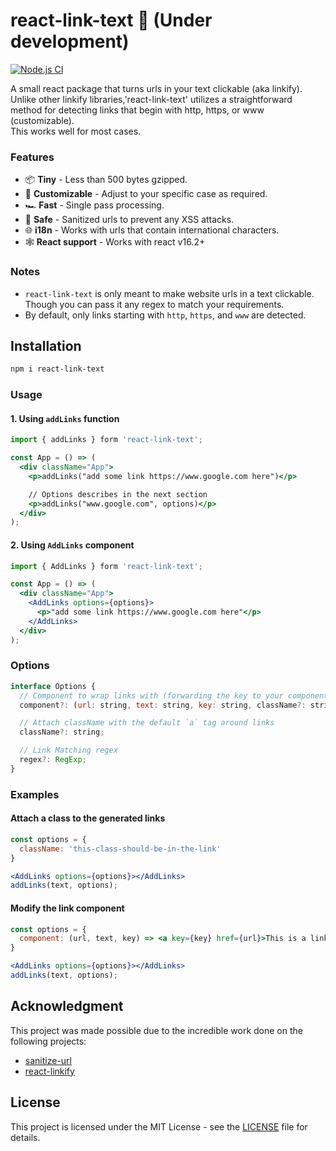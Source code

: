 # react-link-text 🔗 (Under development)

[![Node.js CI](https://github.com/anantoghosh/react-link-text/actions/workflows/node.js.yml/badge.svg)](https://github.com/anantoghosh/react-link-text/actions/workflows/node.js.yml)

A small react package that turns urls in your text clickable (aka linkify).  
Unlike other linkify libraries,'react-link-text' utilizes a straightforward method for detecting links that begin with http, https, or www (customizable).  
This works well for most cases.

### Features

- 📦 **Tiny** - Less than 500 bytes gzipped.
- 📝 **Customizable** - Adjust to your specific case as required.
- 🏎 **Fast** - Single pass processing.
- 🦺 **Safe** - Sanitized urls to prevent any XSS attacks.
- 🌐 **i18n** - Works with urls that contain international characters.
- 🕸 **React support** - Works with react v16.2+

### Notes

- `react-link-text` is only meant to make website urls in a text clickable. Though you can pass it any regex to match your requirements.
- By default, only links starting with `http`, `https`, and `www` are detected.

## Installation

```sh
npm i react-link-text
```

### Usage

#### 1. Using `addLinks` function

```jsx
import { addLinks } form 'react-link-text';

const App = () => (
  <div className="App">
    <p>addLinks("add some link https://www.google.com here")</p>

    // Options describes in the next section
    <p>addLinks("www.google.com", options)</p>
  </div>
);

```

#### 2. Using `AddLinks` component

```jsx
import { AddLinks } form 'react-link-text';

const App = () => (
  <div className="App">
    <AddLinks options={options}>
      <p>"add some link https://www.google.com here"</p>
    </AddLinks>
  </div>
);

```

### Options

```js
interface Options {
  // Component to wrap links with (forwarding the key to your component is required)
  component?: (url: string, text: string, key: string, className?: string) => JSX.Element;

  // Attach className with the default `a` tag around links
  className?: string;

  // Link Matching regex
  regex?: RegExp;
}
```

### Examples

#### Attach a class to the generated links

```jsx
const options = {
  className: 'this-class-should-be-in-the-link'
}

<AddLinks options={options}></AddLinks>
addLinks(text, options);
```

#### Modify the link component

```jsx
const options = {
  component: (url, text, key) => <a key={key} href={url}>This is a link: {text}</a>,
}

<AddLinks options={options}></AddLinks>
addLinks(text, options);
```

## Acknowledgment

This project was made possible due to the incredible work done on the following projects:

- [sanitize-url](https://github.com/braintree/sanitize-url)
- [react-linkify](https://github.com/tasti/react-linkify)

## License

This project is licensed under the MIT License - see the [LICENSE](LICENSE) file for details.
